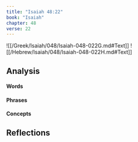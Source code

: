 ```yaml
---
title: "Isaiah 48:22"
book: "Isaiah"
chapter: 48
verse: 22
---
```

![[/Greek/Isaiah/048/Isaiah-048-022G.md#Text]]
![[/Hebrew/Isaiah/048/Isaiah-048-022H.md#Text]]

## Analysis

#### Words

#### Phrases

#### Concepts

## Reflections
